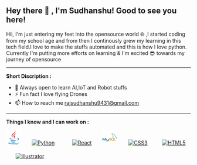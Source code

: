 ## Hey there :wave:	, I'm Sudhanshu! Good to see you here!
  
  Hii, I'm just entering my feet into the opensource world :globe_with_meridians:	 ,I started coding from my school age and from then I continously grew my learning in this tech field.I love to make the stuffs automated and this is how I love python. Currently I'm putting more efforts on learning & I'm excited :sunglasses:		 towards my journey of opensource
  <hr>
 
**Short Discription :** 

- :mechanical_arm:	 Always open to learn AI,IoT and Robot stuffs 
- ⚡ Fun fact I love flying Drones 
- 📫 How to reach me rajsudhanshu9431@gmail.com

<hr>


**Things I know and I can work on :** <br>
<p align="left">
    <a href="https://www.java.com" target="_blank" rel="noreferrer"><img src="https://raw.githubusercontent.com/devicons/devicon/master/icons/java/java-original.svg" alt="Java" width="40" height="40"/></a> &nbsp; &nbsp;
  <a href="https://www.python.org/" target="_blank"><img style="margin: 10px" src="https://profilinator.rishav.dev/skills-assets/python-original.svg" alt="Python" height="50" /></a> &nbsp; &nbsp;
&nbsp;
  <a href="https://reactjs.org/" target="_blank" rel="noreferrer"><img style="margin: 10px" src="https://profilinator.rishav.dev/skills-assets/react-original-wordmark.svg" alt="React" height="50"/></a> &nbsp; 
    &nbsp;
  <a href="https://www.mysql.com/" target="_blank" rel="noreferrer"><img src="https://raw.githubusercontent.com/devicons/devicon/master/icons/mysql/mysql-original-wordmark.svg" alt="MySQL" width="40" height="40"/></a> &nbsp; &nbsp;
  <a href="https://www.w3schools.com/css/" target="_blank"><img style="margin: 10px" src="https://profilinator.rishav.dev/skills-assets/css3-original-wordmark.svg" alt="CSS3" height="50" /></a> &nbsp; &nbsp;
  <a href="https://en.wikipedia.org/wiki/HTML5" target="_blank"><img style="margin: 10px" src="https://profilinator.rishav.dev/skills-assets/html5-original-wordmark.svg" alt="HTML5" height="50" /></a> &nbsp; &nbsp;
  <a href="https://www.adobe.com/in/products/illustrator.html" target="_blank"><img style="margin: 10px" src="https://profilinator.rishav.dev/skills-assets/adobe_illustrator-icon.svg" alt="Illustrator" height="50" /></a>
</p>




